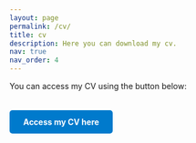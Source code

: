 ```yaml
---
layout: page
permalink: /cv/
title: cv
description: Here you can download my cv.
nav: true
nav_order: 4
---
```


You can access my CV using the button below:

<a href="https://drive.google.com/file/d/14CvOtY4_0DRfzKBAGNeLFtD9Lkd16zRG/view?usp=sharing" target="_blank" style="display: inline-block; padding: 12px 24px; background-color: #007ACC; color: white; text-decoration: none; border-radius: 5px; font-weight: bold; margin-top: 20px;">
  Access my CV here
</a>
